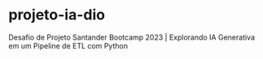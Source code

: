 # projeto-ia-dio
Desafio de Projeto Santander Bootcamp 2023 | Explorando IA Generativa em um Pipeline de ETL com Python
